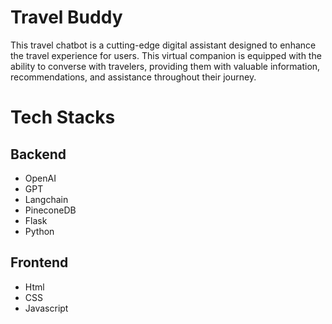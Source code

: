 # Travel Buddy
This travel chatbot is a cutting-edge digital assistant designed to enhance the travel experience for users. This virtual companion is equipped with the ability to converse with travelers, providing them with valuable information, recommendations, and assistance throughout their journey.

# Tech Stacks
## Backend
* OpenAI
* GPT
* Langchain
* PineconeDB
* Flask
* Python

## Frontend
* Html
* CSS
* Javascript

